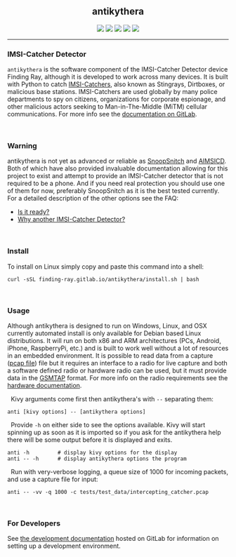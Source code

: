 <h2 align="center">antikythera</h2>

<p align="center">
  <a target="_blank" href="https://gitlab.com/finding-ray/antikythera/pipelines"><img src="https://gitlab.com/finding-ray/antikythera/badges/master/build.svg"></a>
  <a target="_blank" href="https://finding-ray.gitlab.io/antikythera/htmlcov/index.html"><img src="https://gitlab.com/finding-ray/antikythera/badges/master/coverage.svg"></a>
  <a target="_blank" href="https://pypi.org/project/antikythera"><img src="https://img.shields.io/pypi/v/antikythera.svg"></a>
  <a target="_blank" href="https://www.gnu.org/licenses/gpl-3.0.en.html"><img src="https://img.shields.io/pypi/l/antikythera.svg"></a>
  <a target="_blank" href="#"><img src="https://img.shields.io/pypi/status/antikythera.svg"></a>
</p>

---

### IMSI-Catcher Detector

``antikythera`` is the software component of the IMSI-Catcher Detector device Finding Ray, although it is developed to work across many devices. It is built with Python to catch [IMSI-Catchers](https://en.wikipedia.org/wiki/IMSI-catcher), also known as Stingrays, Dirtboxes, or malicious base stations. IMSI-Catchers are used globally by many police departments to spy on citizens, organizations for corporate espionage, and other malicious actors seeking to Man-in-The-Middle (MiTM) cellular communications. For more info see the [documentation on GitLab](http://finding-ray.gitlab.io/antikythera/).

&nbsp;
### Warning

antikythera is not yet as advanced or reliable as [SnoopSnitch](https://opensource.srlabs.de/projects/snoopsnitch) and [AIMSICD](https://github.com/CellularPrivacy/Android-IMSI-Catcher-Detector). Both of which have also provided invaluable documentation allowing for this project to exist and attempt to provide an IMSI-Catcher detector that is not required to be a phone. And if you need real protection you should use one of them for now, preferably SnoopSnitch as it is the best tested currently. For a detailed description of the other options see the FAQ:

*   [Is it ready?](http://finding-ray.gitlab.io/antikythera/pages/faq.html#is-it-ready)
*   [Why another IMSI-Catcher Detector?](http://finding-ray.gitlab.io/antikythera/pages/faq.html#why-another-imsi-catcher-detector)

&nbsp;
### Install


To install on Linux simply copy and paste this command into a shell:

    curl -sSL finding-ray.gitlab.io/antikythera/install.sh | bash

&nbsp;
### Usage

Although antikythera is designed to run on Windows, Linux, and OSX currently automated install is only available for Debian based Linux distributions. It will run on both x86 and ARM architectures (PCs, Android, iPhone, RaspberryPi, etc.) and is built to work well without a lot of resources in an embedded environment. It is possible to read data from a capture ([pcap file](https://en.wikipedia.org/wiki/Pcap)) file but it requires an interface to a radio for live capture and both a software defined radio or hardware radio can be used, but it must provide data in the [GSMTAP](http://osmocom.org/projects/baseband/wiki/GSMTAP) format. For more info on the radio requirements see the [hardware documentation](http://finding-ray.gitlab.io/antikythera/pages/hardware.html).

&nbsp;
Kivy arguments come first then antikythera's with ``--`` separating them:

    anti [kivy options] -- [antikythera options]

&nbsp;
Provide ``-h`` on either side to see the options available. Kivy will start spinning up as soon as it is imported so if you ask for the antikythera help there will be some output before it is displayed and exits.

    anti -h         # display kivy options for the display
    anti -- -h      # display antikythera options the program

&nbsp;
Run with very-verbose logging, a queue size of 1000 for incoming packets, and use a capture file for input:

    anti -- -vv -q 1000 -c tests/test_data/intercepting_catcher.pcap

&nbsp;
### For Developers

See [the development documentation](http://finding-ray.gitlab.io/antikythera/pages/development.html) hosted on GitLab for information on setting up a development environment.
